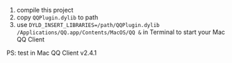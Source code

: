  1. compile this project
 2. copy `QQPlugin.dylib` to path
 3. use `DYLD_INSERT_LIBRARIES=/path/QQPlugin.dylib /Applications/QQ.app/Contents/MacOS/QQ &`  in Terminal to start your Mac QQ Client

 PS: test in Mac QQ Client v2.4.1